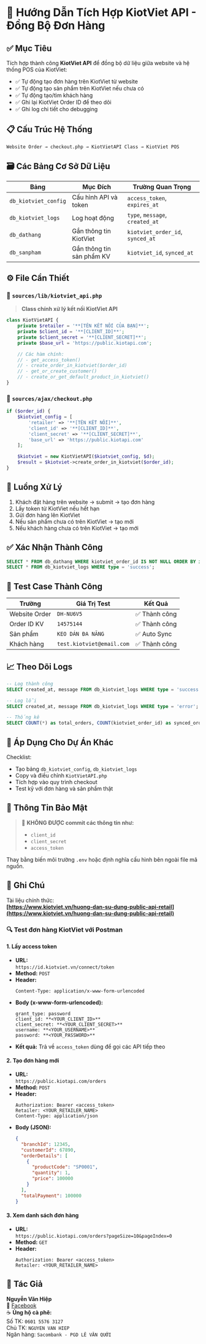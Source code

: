 # 🚀 Hướng Dẫn Tích Hợp KiotViet API - Đồng Bộ Đơn Hàng

## ✅ Mục Tiêu

Tích hợp thành công **KiotViet API** để đồng bộ dữ liệu giữa website và hệ thống POS của KiotViet:

- ✅ Tự động tạo đơn hàng trên KiotViet từ website
- ✅ Tự động tạo sản phẩm trên KiotViet nếu chưa có
- ✅ Tự động tạo/tìm khách hàng
- ✅ Ghi lại KiotViet Order ID để theo dõi
- ✅ Ghi log chi tiết cho debugging

## 📋 Cấu Trúc Hệ Thống

```
Website Order → checkout.php → KiotVietAPI Class → KiotViet POS
```

## 🗃️ Các Bảng Cơ Sở Dữ Liệu

| Bảng                | Mục Đích                  | Trường Quan Trọng                |
|---------------------|---------------------------|----------------------------------|
| `db_kiotviet_config`| Cấu hình API và token     | `access_token`, `expires_at`     |
| `db_kiotviet_logs`  | Log hoạt động             | `type`, `message`, `created_at`  |
| `db_dathang`        | Gắn thông tin KiotViet    | `kiotviet_order_id`, `synced_at` |
| `db_sanpham`        | Gắn thông tin sản phẩm KV | `kiotviet_id`, `synced_at`       |

## ⚙️ File Cần Thiết

### 📁 `sources/lib/kiotviet_api.php`

> **Class chính xử lý kết nối KiotViet API**

```php
class KiotVietAPI {
    private $retailer = '**[TÊN KẾT NỐI CỦA BẠN]**';
    private $client_id = '**[CLIENT_ID]**';
    private $client_secret = '**[CLIENT_SECRET]**';
    private $base_url = 'https://public.kiotapi.com';

    // Các hàm chính:
    // - get_access_token()
    // - create_order_in_kiotviet($order_id)
    // - get_or_create_customer()
    // - create_or_get_default_product_in_kiotviet()
}
```

### 📁 `sources/ajax/checkout.php`

```php
if ($order_id) {
    $kiotviet_config = [
        'retailer' => '**[TÊN KẾT NỐI]**',
        'client_id' => '**[CLIENT_ID]**',
        'client_secret' => '**[CLIENT_SECRET]**',
        'base_url' => 'https://public.kiotapi.com'
    ];

    $kiotviet = new KiotVietAPI($kiotviet_config, $d);
    $result = $kiotviet->create_order_in_kiotviet($order_id);
}
```

## 🔄 Luồng Xử Lý

1. Khách đặt hàng trên website → submit → tạo đơn hàng
2. Lấy token từ KiotViet nếu hết hạn
3. Gửi đơn hàng lên KiotViet
4. Nếu sản phẩm chưa có trên KiotViet → tạo mới
5. Nếu khách hàng chưa có trên KiotViet → tạo mới

## ✅ Xác Nhận Thành Công

```sql
SELECT * FROM db_dathang WHERE kiotviet_order_id IS NOT NULL ORDER BY id DESC;
SELECT * FROM db_kiotviet_logs WHERE type = 'success';
```

## 🧪 Test Case Thành Công

| Trường         | Giá Trị Test             | Kết Quả       |
|----------------|--------------------------|---------------|
| Website Order  | `DH-NU6V5`               | ✅ Thành công |
| Order ID KV    | `14575144`               | ✅ Thành công |
| Sản phẩm       | `KEO DÁN ĐA NĂNG`         | ✅ Auto Sync  |
| Khách hàng     | `test.kiotviet@email.com`| ✅ Thành công |

## 📈 Theo Dõi Logs

```sql
-- Log thành công
SELECT created_at, message FROM db_kiotviet_logs WHERE type = 'success';

-- Log lỗi
SELECT created_at, message FROM db_kiotviet_logs WHERE type = 'error';

-- Thống kê
SELECT COUNT(*) as total_orders, COUNT(kiotviet_order_id) as synced_orders FROM db_dathang;
```

## 🔧 Áp Dụng Cho Dự Án Khác

Checklist:
- Tạo bảng `db_kiotviet_config`, `db_kiotviet_logs`
- Copy và điều chỉnh `KiotVietAPI.php`
- Tích hợp vào quy trình checkout
- Test kỹ với đơn hàng và sản phẩm thật

## 🔐 Thông Tin Bảo Mật

> 🚫 **KHÔNG ĐƯỢC commit các thông tin như:**
> - `client_id`
> - `client_secret`
> - `access_token`

Thay bằng biến môi trường `.env` hoặc định nghĩa cấu hình bên ngoài file mã nguồn.

## 📢 Ghi Chú

Tài liệu chính thức:  
**[https://www.kiotviet.vn/huong-dan-su-dung-public-api-retail](https://www.kiotviet.vn/huong-dan-su-dung-public-api-retail)**


### 🔍 Test đơn hàng KiotViet với Postman

#### 1. **Lấy access token**
- **URL:**  
  `https://id.kiotviet.vn/connect/token`
- **Method:** `POST`
- **Header:**
  ```
  Content-Type: application/x-www-form-urlencoded
  ```
- **Body (x-www-form-urlencoded):**
  ```
  grant_type: password
  client_id: **<YOUR_CLIENT_ID>**
  client_secret: **<YOUR_CLIENT_SECRET>**
  username: **<YOUR_USERNAME>**
  password: **<YOUR_PASSWORD>**
  ```
- **Kết quả:** Trả về `access_token` dùng để gọi các API tiếp theo

#### 2. **Tạo đơn hàng mới**
- **URL:**  
  `https://public.kiotapi.com/orders`
- **Method:** `POST`
- **Header:**
  ```
  Authorization: Bearer <access_token>
  Retailer: <YOUR_RETAILER_NAME>
  Content-Type: application/json
  ```
- **Body (JSON):**
  ```json
  {
    "branchId": 12345,
    "customerId": 67890,
    "orderDetails": [
      {
        "productCode": "SP0001",
        "quantity": 1,
        "price": 100000
      }
    ],
    "totalPayment": 100000
  }
  ```

#### 3. **Xem danh sách đơn hàng**
- **URL:**  
  `https://public.kiotapi.com/orders?pageSize=10&pageIndex=0`
- **Method:** `GET`
- **Header:**
  ```
  Authorization: Bearer <access_token>
  Retailer: <YOUR_RETAILER_NAME>
  ```

## 👤 Tác Giả

**Nguyễn Văn Hiệp**  
🔗 [Facebook](https://www.facebook.com/G.N.S.L.7/)  
☕ **Ủng hộ cà phê:**  
Số TK: `0601 5576 3127`  
Chủ TK: `NGUYEN VAN HIEP`  
Ngân hàng: `Sacombank - PGD LÊ VĂN QUỚI`